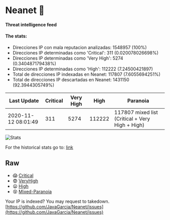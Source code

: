 # Neanet :hocho:
#### Threat intelligence feed
#### The stats:

- Direcciones IP con mala reputacion analizadas: 1548957 (100%)
- Direcciones IP determinadas como 'Critical':  311 (0.020078026698%)
- Direcciones IP determinadas como 'Very High':  5274 (0.340487179438%)
- Direcciones IP determinadas como 'High':  112222 (7.24500421897)
- Total de direcciones IP indexadas en Neanet:  117807 (7.6055694251%)
- Total de direcciones IP descartadas en Neanet:  1431150 (92.3944305749%)

| Last Update | Critical | Very High | High | Paranoia |
| --- | --- | --- | --- | --- |
| 2020-11-12 08:01:49 | 311 | 5274 | 112222 | 117807 mixed list (Critical + Very High + High)|

![Stats](https://docs.google.com/spreadsheets/d/e/2PACX-1vSnaNMIXVabIpDJjufMlzH7poXnshF3mgd8Is1g9ytUEzVsP5my4Trn8f-xkoLLQ38xpL3HtmUexLo6/pubchart?oid=501124687&format=image)

For the historical stats go to: [link](/stats.csv)
## Raw
- :scream: [Critical](https://raw.githubusercontent.com/JavaGarcia/Neanet/master/blacklists/neanet_critical.txt)
- :fearful: [VeryHigh](https://raw.githubusercontent.com/JavaGarcia/Neanet/master/blacklists/neanet_veryHigh.txtt)
- :frowning: [High](https://raw.githubusercontent.com/JavaGarcia/Neanet/master/blacklists/neanet_high.txt)
- :dizzy_face: [Mixed-Paranoia](https://raw.githubusercontent.com/JavaGarcia/Neanet/master/blacklists/neanet_all.txt)


Your IP is indexed? You may request to takedown. [https://github.com/JavaGarcia/Neanet/issues](https://github.com/JavaGarcia/Neanet/issues)




































































































































































































































































































































































































































































































































































































































































































































































































































































































































































































































































































































































































































































































































































































































































































































































































































































































































































































































































































































































































































































































































































